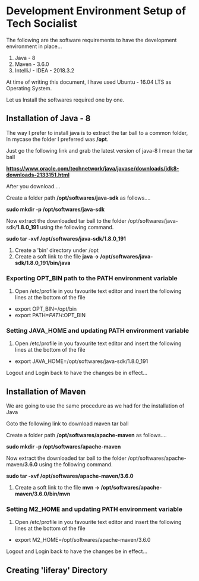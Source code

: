 # Development Environment Setup of Tech Socialist

The following are the software requirements to have the development environment in place...

1. Java - 8
2. Maven - 3.6.0
3. IntelliJ - IDEA - 2018.3.2

At time of writing this document, I have used Ubuntu - 16.04 LTS as Operating System.

Let us Install the softwares required one by one.

## Installation of Java - 8

The way I prefer to install java is to extract the tar ball to a common folder, In mycase the folder I preferred was **/opt**.

Just go the following link and grab the latest version of java-8 I mean the tar ball 

**https://www.oracle.com/technetwork/java/javase/downloads/jdk8-downloads-2133151.html**

After you download....

Create a folder path **/opt/softwares/java-sdk** as follows....

**sudo mkdir -p /opt/softwares/java-sdk**

Now extract the downloaded tar ball to the folder /opt/softwares/java-sdk/**1.8.0_191** using the following command.

**sudo tar -xvf <tar-file> /opt/softwares/java-sdk/1.8.0_191**

1. Create a 'bin' directory under /opt
2. Create a soft link to the file **java -> /opt/softwares/java-sdk/1.8.0_191/bin/java**

### Exporting OPT_BIN path to the PATH environment variable
1. Open /etc/profile in you favourite text editor and insert the following lines at the bottom of the file
  - export OPT_BIN=/opt/bin
  - export PATH=$PATH:$OPT_BIN

### Setting JAVA_HOME and updating PATH environment variable
1. Open /etc/profile in you favourite text editor and insert the following lines at the bottom of the file
  - export JAVA_HOME=/opt/softwares/java-sdk/1.8.0_191

Logout and Login back to have the changes be in effect...

## Installation of Maven

We are going to use the same procedure as we had for the installation of Java

Goto the following link to download maven tar ball

Create a folder path **/opt/softwares/apache-maven** as follows....

**sudo mkdir -p /opt/softwares/apache-maven**

Now extract the downloaded tar ball to the folder /opt/softwares/apache-maven/**3.6.0** using the following command.

**sudo tar -xvf <tar-file> /opt/softwares/apache-maven/3.6.0**
  
1. Create a soft link to the file **mvn -> /opt/softwares/apache-maven/3.6.0/bin/mvn**

### Setting M2_HOME and updating PATH environment variable
1. Open /etc/profile in you favourite text editor and insert the following lines at the bottom of the file
  - export M2_HOME=/opt/softwares/apache-maven/3.6.0
  
Logout and Login back to have the changes be in effect...

## Creating 'liferay' Directory

